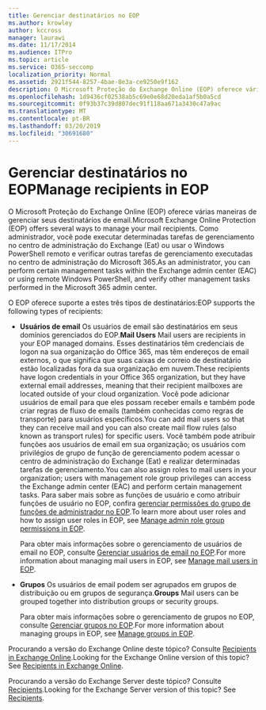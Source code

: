 ```yaml
---
title: Gerenciar destinatários no EOP
ms.author: krowley
author: kccross
manager: laurawi
ms.date: 11/17/2014
ms.audience: ITPro
ms.topic: article
ms.service: O365-seccomp
localization_priority: Normal
ms.assetid: 2921f544-8257-4bae-8e3a-ce9250e9f162
description: O Microsoft Proteção do Exchange Online (EOP) oferece várias maneiras de gerenciar seus destinatários de email. Como administrador, você pode executar determinadas tarefas de gerenciamento no centro de administração do Exchange (Eat) ou usar o Windows PowerShell remoto e verificar outras tarefas de gerenciamento executadas no centro de administração do Microsoft 365.
ms.openlocfilehash: 1d9436cf02538ab5c69e0e68d20eda1af5b0a5cd
ms.sourcegitcommit: 0f93b37c39d807dec91f118aa671a3430c47a9ac
ms.translationtype: MT
ms.contentlocale: pt-BR
ms.lasthandoff: 03/20/2019
ms.locfileid: "30691680"
---
```

# <a name="manage-recipients-in-eop"></a><span data-ttu-id="dc927-104">Gerenciar destinatários no EOP</span><span class="sxs-lookup"><span data-stu-id="dc927-104">Manage recipients in EOP</span></span>

<span data-ttu-id="dc927-105">O Microsoft Proteção do Exchange Online (EOP) oferece várias maneiras de gerenciar seus destinatários de email.</span><span class="sxs-lookup"><span data-stu-id="dc927-105">Microsoft Exchange Online Protection (EOP) offers several ways to manage your mail recipients.</span></span> <span data-ttu-id="dc927-106">Como administrador, você pode executar determinadas tarefas de gerenciamento no centro de administração do Exchange (Eat) ou usar o Windows PowerShell remoto e verificar outras tarefas de gerenciamento executadas no centro de administração do Microsoft 365.</span><span class="sxs-lookup"><span data-stu-id="dc927-106">As an administrator, you can perform certain management tasks within the Exchange admin center (EAC) or using remote Windows PowerShell, and verify other management tasks performed in the Microsoft 365 admin center.</span></span>
  
<span data-ttu-id="dc927-107">O EOP oferece suporte a estes três tipos de destinatários:</span><span class="sxs-lookup"><span data-stu-id="dc927-107">EOP supports the following types of recipients:</span></span>
  
- <span data-ttu-id="dc927-108">**Usuários de email** Os usuários de email são destinatários em seus domínios gerenciados do EOP.</span><span class="sxs-lookup"><span data-stu-id="dc927-108">**Mail Users** Mail users are recipients in your EOP managed domains.</span></span> <span data-ttu-id="dc927-109">Esses destinatários têm credenciais de logon na sua organização do Office 365, mas têm endereços de email externos, o que significa que suas caixas de correio de destinatário estão localizadas fora da sua organização em nuvem.</span><span class="sxs-lookup"><span data-stu-id="dc927-109">These recipients have logon credentials in your Office 365 organization, but they have external email addresses, meaning that their recipient mailboxes are located outside of your cloud organization.</span></span> <span data-ttu-id="dc927-110">Você pode adicionar usuários de email para que eles possam receber emails e também pode criar regras de fluxo de emails (também conhecidas como regras de transporte) para usuários específicos.</span><span class="sxs-lookup"><span data-stu-id="dc927-110">You can add mail users so that they can receive mail and you can also create mail flow rules (also known as transport rules) for specific users.</span></span> <span data-ttu-id="dc927-111">Você também pode atribuir funções aos usuários de email em sua organização; os usuários com privilégios de grupo de função de gerenciamento podem acessar o centro de administração do Exchange (Eat) e realizar determinadas tarefas de gerenciamento.</span><span class="sxs-lookup"><span data-stu-id="dc927-111">You can also assign roles to mail users in your organization; users with management role group privileges can access the Exchange admin center (EAC) and perform certain management tasks.</span></span> <span data-ttu-id="dc927-112">Para saber mais sobre as funções de usuário e como atribuir funções de usuário no EOP, confira [gerenciar permissões do grupo de funções de administrador no EOP](manage-admin-role-group-permissions-in-eop.md).</span><span class="sxs-lookup"><span data-stu-id="dc927-112">To learn more about user roles and how to assign user roles in EOP, see [Manage admin role group permissions in EOP](manage-admin-role-group-permissions-in-eop.md).</span></span>
    
    <span data-ttu-id="dc927-113">Para obter mais informações sobre o gerenciamento de usuários de email no EOP, consulte [Gerenciar usuários de email no EOP](manage-mail-users-in-eop.md).</span><span class="sxs-lookup"><span data-stu-id="dc927-113">For more information about managing mail users in EOP, see [Manage mail users in EOP](manage-mail-users-in-eop.md).</span></span>
    
- <span data-ttu-id="dc927-114">**Grupos** Os usuários de email podem ser agrupados em grupos de distribuição ou em grupos de segurança.</span><span class="sxs-lookup"><span data-stu-id="dc927-114">**Groups** Mail users can be grouped together into distribution groups or security groups.</span></span> 
    
    <span data-ttu-id="dc927-115">Para obter mais informações sobre o gerenciamento de grupos no EOP, consulte [Gerenciar grupos no EOP](manage-groups-in-eop.md).</span><span class="sxs-lookup"><span data-stu-id="dc927-115">For more information about managing groups in EOP, see [Manage groups in EOP](manage-groups-in-eop.md).</span></span>
    
<span data-ttu-id="dc927-p104">Procurando a versão do Exchange Online deste tópico? Consulte [Recipients in Exchange Online](http://technet.microsoft.com/library/50d16941-5cd7-435d-8715-e2b69f8410ab.aspx).</span><span class="sxs-lookup"><span data-stu-id="dc927-p104">Looking for the Exchange Online version of this topic? See [Recipients in Exchange Online](http://technet.microsoft.com/library/50d16941-5cd7-435d-8715-e2b69f8410ab.aspx).</span></span>
  
<span data-ttu-id="dc927-p105">Procurando a versão do Exchange Server deste tópico? Consulte [Recipients](http://technet.microsoft.com/library/40300ed4-85a5-463d-bb3a-cf787bd44e9d.aspx).</span><span class="sxs-lookup"><span data-stu-id="dc927-p105">Looking for the Exchange Server version of this topic? See [Recipients](http://technet.microsoft.com/library/40300ed4-85a5-463d-bb3a-cf787bd44e9d.aspx).</span></span>
  

